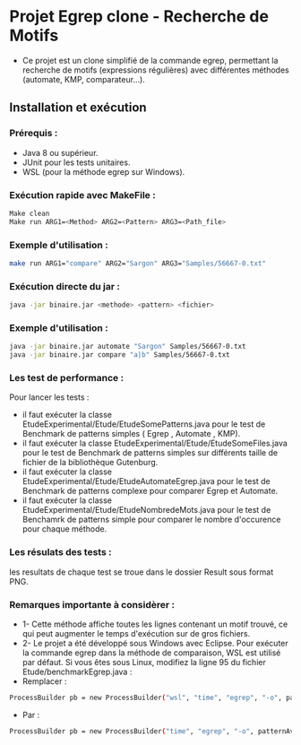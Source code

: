 # Projet Egrep clone - Recherche de Motifs
- Ce projet est un clone simplifié de la commande egrep, permettant la recherche de motifs (expressions régulières) avec différentes méthodes (automate, KMP, comparateur...).

## Installation et exécution

### Prérequis :
- Java 8 ou supérieur.
- JUnit pour les tests unitaires.
- WSL (pour la méthode egrep sur Windows).

### Exécution rapide avec MakeFile :
```bash
Make clean
Make run ARG1=<Method> ARG2=<Pattern> ARG3=<Path_file>
```
### Exemple d'utilisation :
```bash
make run ARG1="compare" ARG2="Sargon" ARG3="Samples/56667-0.txt"
```

### Exécution directe du jar : 
```bash
java -jar binaire.jar <methode> <pattern> <fichier>
```

### Exemple d'utilisation :
```bash
java -jar binaire.jar automate "Sargon" Samples/56667-0.txt
java -jar binaire.jar compare "a|b" Samples/56667-0.txt
```

### Les test de performance : 
Pour lancer les tests : 
-  il faut exécuter la classe EtudeExperimental/Etude/EtudeSomePatterns.java pour le test de Benchmark de patterns simples ( Egrep , Automate , KMP).
-  il faut exécuter la classe EtudeExperimental/Etude/EtudeSomeFiles.java pour le test de Benchmark de patterns simples sur différents taille de fichier de la bibliothèque Gutenburg.
-  il faut exécuter la classe EtudeExperimental/Etude/EtudeAutomateEgrep.java pour le test de Benchmark de patterns complexe pour comparer Egrep et Automate. 
-  il faut exécuter la classe EtudeExperimental/Etude/EtudeNombredeMots.java pour le test de Benchamrk de patterns simple pour comparer le nombre d'occurence pour chaque méthode.

### Les résulats des tests : 
les resultats de chaque test se troue dans le dossier Result sous format PNG.


### Remarques importante à considèrer : 
- 1- Cette méthode affiche toutes les lignes contenant un motif trouvé, ce qui peut augmenter le temps d'exécution sur de gros fichiers.
- 2- Le projet a été développé sous Windows avec Eclipse. Pour exécuter la commande egrep dans la méthode de comparaison, WSL est utilisé par défaut. Si vous êtes sous Linux, modifiez la ligne 95 du fichier Etude/benchmarkEgrep.java :
-  Remplacer :

```bash
ProcessBuilder pb = new ProcessBuilder("wsl", "time", "egrep", "-o", patternAvecGuillemets, fichier);
```
- Par :

```bash
ProcessBuilder pb = new ProcessBuilder("time", "egrep", "-o", patternAvecGuillemets, fichier);
```

